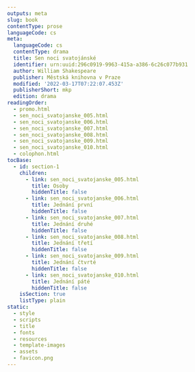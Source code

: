```yaml
---
outputs: meta
slug: book
contentType: prose
languageCode: cs
meta:
  languageCode: cs
  contentType: drama
  title: Sen noci svatojánské
  identifier: urn:uuid:296c0919-9963-415a-a386-6c26c077b931
  author: William Shakespeare
  publisher: Městská knihovna v Praze
  modified: '2022-03-17T07:22:07.453Z'
  publisherShort: mkp
  edition: drama
readingOrder:
  - promo.html
  - sen_noci_svatojanske_005.html
  - sen_noci_svatojanske_006.html
  - sen_noci_svatojanske_007.html
  - sen_noci_svatojanske_008.html
  - sen_noci_svatojanske_009.html
  - sen_noci_svatojanske_010.html
  - colophon.html
tocBase:
  - id: section-1
    children:
      - link: sen_noci_svatojanske_005.html
        title: Osoby
        hiddenTitle: false
      - link: sen_noci_svatojanske_006.html
        title: Jednání první
        hiddenTitle: false
      - link: sen_noci_svatojanske_007.html
        title: Jednání druhé
        hiddenTitle: false
      - link: sen_noci_svatojanske_008.html
        title: Jednání třetí
        hiddenTitle: false
      - link: sen_noci_svatojanske_009.html
        title: Jednání čtvrté
        hiddenTitle: false
      - link: sen_noci_svatojanske_010.html
        title: Jednání páté
        hiddenTitle: false
    isSection: true
    listType: plain
static:
  - style
  - scripts
  - title
  - fonts
  - resources
  - template-images
  - assets
  - favicon.png
---
```


